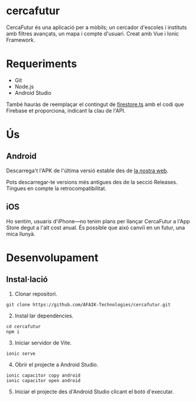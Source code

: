 # cercafutur
CercaFutur és una aplicació per a mòbils; un cercador d'escoles i instituts amb filtres avançats, un mapa i compte 
d'usuari. Creat amb Vue i Ionic Framework.

# Requeriments
- Git
- Node.js
- Android Studio

També hauràs de reemplaçar el contingut de [firestore.ts](src/firestore.ts) amb el codi que Firebase et proporciona, indicant la clau de l'API.

# Ús
## Android
Descarrega't l'APK de l'última versió estable des de [la nostra web]([url](https://sites.google.com/insernestlluch.cat/afaik/distribuci%C3%B3-app/descarregat-lapp)).

Pots descarregar-te versions més antigues des de la secció Releases. Tingues en compte la retrocompatibilitat.

## iOS
Ho sentim, usuaris d'iPhone&mdash;no tenim plans per llançar CercaFutur a l'App Store degut a l'alt cost anual. És possible que això canviï en un futur, una mica llunyà.

# Desenvolupament
## Instal·lació
1. Clonar repositori.
```shell
git clone https://github.com/AFAIK-Technologies/cercafutur.git
```
2. Instal·lar dependències.
```shell
cd cercafutur
npm i
```
3. Iniciar servidor de Vite.
```shell
ionic serve
```
4. Obrir el projecte a Android Studio.
```shell
ionic capacitor copy android
ionic capacitor open android
```
5. Iniciar el projecte des d'Android Studio clicant el botó d'executar.

## 
